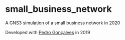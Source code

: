 # small_business_network
A GNS3 simulation of a small business network in 2020

Developed with [Pedro Gonçalves](https://github.com/PedroG-8) in 2019
